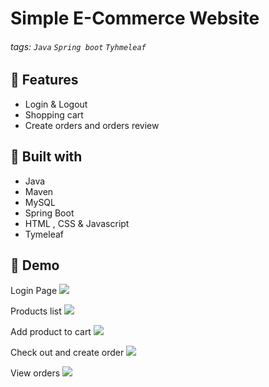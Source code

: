 # Simple E-Commerce Website

###### tags: `Java` `Spring boot` `Tyhmeleaf`



## :memo: Features
- Login & Logout
- Shopping cart
- Create orders and orders review


## :memo: Built with
- Java 
- Maven 
- MySQL
- Spring Boot
- HTML , CSS & Javascript 
- Tymeleaf



## :rocket: Demo


Login Page
![](https://i.imgur.com/17LQI2W.png)


Products list
![](https://i.imgur.com/J64AkdE.png)


Add product to cart
![](https://i.imgur.com/Du0DivW.png)


Check out and create order
![](https://i.imgur.com/tMIQAM2.png)


View orders
![](https://i.imgur.com/OSM0YoC.png)






